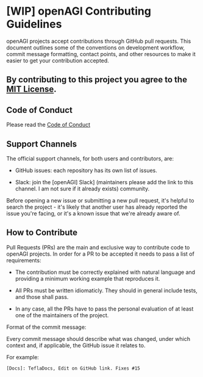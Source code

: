 # [WIP] openAGI Contributing Guidelines



openAGI projects accept contributions through GitHub pull requests. This document outlines some of the conventions on development workflow, commit message formatting, contact points, and other resources to make it easier to get your contribution accepted.



## By contributing to this project you agree to the [MIT License](https://openagi.github.io/tefla/license/). 

## Code of Conduct 
   Please read the [Code of Conduct](../CODE_OF_CONDUCT.md)

## Support Channels



The official support channels, for both users and contributors, are:

- GitHub issues: each repository has its own list of issues.

- Slack: join the [openAGI] Slack] (maintainers please add the link to this channel. I am not sure if it already exists) community.





Before opening a new issue or submitting a new pull request, it's helpful to search the project - it's likely that another user has already reported the issue you're facing, or it's a known issue that we're already aware of.



## How to Contribute



Pull Requests (PRs) are the main and exclusive way to contribute code to openAGI projects. In order for a PR to be accepted it needs to pass a list of requirements:



- The contribution must be correctly explained with natural language and providing a minimum working example that reproduces it.

- All PRs must be written idiomaticly. They should in general include tests, and those shall pass. 

- In any case, all the PRs have to pass the personal evaluation of at least one of the maintainers of the project.



Format of the commit message:

Every commit message should describe what was changed, under which context and, if applicable, the GitHub issue it relates to.

For example:

`[Docs]: TeflaDocs, Edit on GitHub link. Fixes #15`
